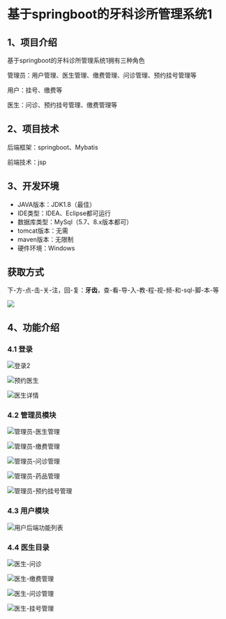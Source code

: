 # 基于springboot的牙科诊所管理系统1



## 1、项目介绍

基于springboot的牙科诊所管理系统1拥有三种角色

管理员：用户管理、医生管理、缴费管理、问诊管理、预约挂号管理等

用户：挂号、缴费等

医生：问诊、预约挂号管理、缴费管理等

## 2、项目技术

后端框架：springboot、Mybatis

前端技术：jsp

## 3、开发环境

- JAVA版本：JDK1.8（最佳）
- IDE类型：IDEA、Eclipse都可运行
- 数据库类型：MySql（5.7、8.x版本都可） 
- tomcat版本：无需
- maven版本：无限制
- 硬件环境：Windows

## 获取方式
下-方-点-击-关-注，回-复：**牙齿**，查-看-导-入-教-程-视-频-和-sql-脚-本-等

 ![](https://www.codeshop.fun/Typora-Images/202205281253739.png)
## 4、功能介绍

### 4.1 登录

![登录2](https://www.codeshop.fun/Typora-Images/202402112306768.jpg)

![预约医生](https://www.codeshop.fun/Typora-Images/202402112306520.jpg)

![医生详情](https://www.codeshop.fun/Typora-Images/202402112307364.jpg)

### 4.2 管理员模块

![管理员-医生管理](https://www.codeshop.fun/Typora-Images/202402112307973.jpg)

![管理员-缴费管理](https://www.codeshop.fun/Typora-Images/202402112307987.jpg)

![管理员-问诊管理](https://www.codeshop.fun/Typora-Images/202402112307018.jpg)

![管理员-药品管理](https://www.codeshop.fun/Typora-Images/202402112307006.jpg)

![管理员-预约挂号管理](https://www.codeshop.fun/Typora-Images/202402112307044.jpg)

### 4.3 用户模块

![用户后端功能列表](https://www.codeshop.fun/Typora-Images/202402112307799.jpg)

### 4.4 医生目录

![医生-问诊](https://www.codeshop.fun/Typora-Images/202402112306680.jpg)

![医生-缴费管理](https://www.codeshop.fun/Typora-Images/202402112306709.jpg)

![医生-问诊管理](https://www.codeshop.fun/Typora-Images/202402112306731.jpg)

![医生-挂号管理](https://www.codeshop.fun/Typora-Images/202402112306752.jpg)




